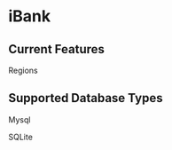 iBank
=============

Current Features
-------
  Regions
  
Supported Database Types
-------
 Mysql
 
 SQLite

